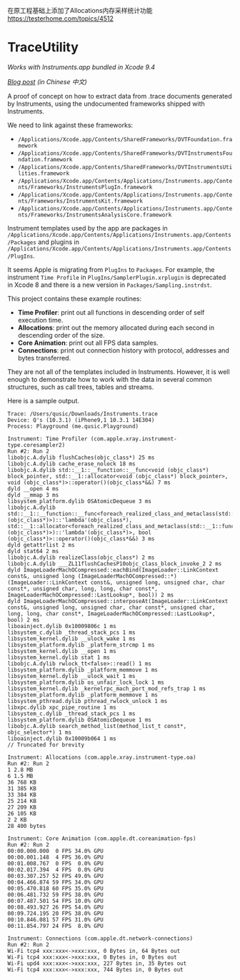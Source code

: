 在原工程基础上添加了Allocations内存采样统计功能
https://testerhome.com/topics/4512

# TraceUtility

*Works with Instruments.app bundled in Xcode 9.4*

*[Blog post](https://qusic.me/post/extract-data-from-trace-documents/) (in Chinese 中文)*

A proof of concept on how to extract data from .trace documents generated by Instruments, using the undocumented frameworks shipped with Instruments.

We need to link against these frameworks:

* `/Applications/Xcode.app/Contents/SharedFrameworks/DVTFoundation.framework`
* `/Applications/Xcode.app/Contents/SharedFrameworks/DVTInstrumentsFoundation.framework`
* `/Applications/Xcode.app/Contents/SharedFrameworks/DVTInstrumentsUtilities.framework`
* `/Applications/Xcode.app/Contents/Applications/Instruments.app/Contents/Frameworks/InstrumentsPlugIn.framework`
* `/Applications/Xcode.app/Contents/Applications/Instruments.app/Contents/Frameworks/InstrumentsKit.framework`
* `/Applications/Xcode.app/Contents/Applications/Instruments.app/Contents/Frameworks/InstrumentsAnalysisCore.framework`

Instrument templates used by the app are packages in `/Applications/Xcode.app/Contents/Applications/Instruments.app/Contents/Packages` and plugins in `/Applications/Xcode.app/Contents/Applications/Instruments.app/Contents/PlugIns`.

It seems Apple is migrating from `PlugIns` to `Packages`. For example, the instrument `Time Profile` in `PlugIns/SamplerPlugin.xrplugin` is deprecated in Xcode 8 and there is a new version in `Packages/Sampling.instrdst`.

This project contains these example routines:

* **Time Profiler**: print out all functions in descending order of self execution time.
* **Allocations**: print out the memory allocated during each second in descending order of the size.
* **Core Animation**: print out all FPS data samples.
* **Connections**: print out connection history with protocol, addresses and bytes transferred.

They are not all of the templates included in Instruments. However, it is well enough to demonstrate how to work with the data in several common structures, such as call trees, tables and streams.

Here is a sample output.

```
Trace: /Users/qusic/Downloads/Instruments.trace
Device: Q's (10.3.1) (iPhone9,1 10.3.1 14E304)
Process: Playground (me.qusic.Playground)

Instrument: Time Profiler (com.apple.xray.instrument-type.coresampler2)
Run #2: Run 2
libobjc.A.dylib flushCaches(objc_class*) 25 ms
libobjc.A.dylib cache_erase_nolock 18 ms
libobjc.A.dylib std::__1::__function::__func<void (objc_class*) block_pointer, std::__1::allocator<void (objc_class*) block_pointer>, void (objc_class*)>::operator()(objc_class*&&) 7 ms
dyld __open 4 ms
dyld __mmap 3 ms
libsystem_platform.dylib OSAtomicDequeue 3 ms
libobjc.A.dylib std::__1::__function::__func<foreach_realized_class_and_metaclass(std::__1::function<void (objc_class*)>)::'lambda'(objc_class*), std::__1::allocator<foreach_realized_class_and_metaclass(std::__1::function<void (objc_class*)>)::'lambda'(objc_class*)>, bool (objc_class*)>::operator()(objc_class*&&) 3 ms
dyld getattrlist 2 ms
dyld stat64 2 ms
libobjc.A.dylib realizeClass(objc_class*) 2 ms
libobjc.A.dylib ___ZL11flushCachesP10objc_class_block_invoke_2 2 ms
dyld ImageLoaderMachOCompressed::eachBind(ImageLoader::LinkContext const&, unsigned long (ImageLoaderMachOCompressed::*)(ImageLoader::LinkContext const&, unsigned long, unsigned char, char const*, unsigned char, long, long, char const*, ImageLoaderMachOCompressed::LastLookup*, bool)) 2 ms
dyld ImageLoaderMachOCompressed::interposeAt(ImageLoader::LinkContext const&, unsigned long, unsigned char, char const*, unsigned char, long, long, char const*, ImageLoaderMachOCompressed::LastLookup*, bool) 2 ms
liboainject.dylib 0x10009806c 1 ms
libsystem_c.dylib _thread_stack_pcs 1 ms
libsystem_kernel.dylib __ulock_wake 1 ms
libsystem_platform.dylib _platform_strcmp 1 ms
libsystem_kernel.dylib __open 1 ms
libsystem_kernel.dylib stat 1 ms
libobjc.A.dylib rwlock_tt<false>::read() 1 ms
libsystem_platform.dylib _platform_memmove 1 ms
libsystem_kernel.dylib __ulock_wait 1 ms
libsystem_platform.dylib os_unfair_lock_lock 1 ms
libsystem_kernel.dylib _kernelrpc_mach_port_mod_refs_trap 1 ms
libsystem_platform.dylib _platform_memmove 1 ms
libsystem_pthread.dylib pthread_rwlock_unlock 1 ms
libxpc.dylib xpc_pipe_routine 1 ms
libsystem_c.dylib _thread_stack_pcs 1 ms
libsystem_platform.dylib OSAtomicDequeue 1 ms
libobjc.A.dylib search_method_list(method_list_t const*, objc_selector*) 1 ms
liboainject.dylib 0x10009b064 1 ms
// Truncated for brevity

Instrument: Allocations (com.apple.xray.instrument-type.oa)
Run #2: Run 2
1 2.8 MB
6 1.5 MB
36 768 KB
31 385 KB
33 384 KB
25 214 KB
27 209 KB
26 105 KB
2 2 KB
28 400 bytes

Instrument: Core Animation (com.apple.dt.coreanimation-fps)
Run #2: Run 2
00:00.000.000  0 FPS 34.0% GPU
00:00.001.148  4 FPS 36.0% GPU
00:01.008.767  0 FPS  0.0% GPU
00:02.017.394  4 FPS  0.0% GPU
00:03.307.257 52 FPS 49.0% GPU
00:04.466.874 59 FPS 34.0% GPU
00:05.470.818 60 FPS 35.0% GPU
00:06.481.732 59 FPS 38.0% GPU
00:07.487.501 54 FPS 10.0% GPU
00:08.493.927 26 FPS 54.0% GPU
00:09.724.195 20 FPS 38.0% GPU
00:10.846.081 57 FPS 31.0% GPU
00:11.854.797 24 FPS  8.0% GPU

Instrument: Connections (com.apple.dt.network-connections)
Run #2: Run 2
Wi-Fi tcp4 xxx:xxx<->xxx:xxx, 0 Bytes in, 64 Bytes out
Wi-Fi tcp4 xxx:xxx<->xxx:xxx, 0 Bytes in, 0 Bytes out
Wi-Fi upd4 xxx:xxx<->xxx:xxx, 227 Bytes in, 35 Bytes out
Wi-Fi tcp4 xxx:xxx<->xxx:xxx, 744 Bytes in, 0 Bytes out
```
